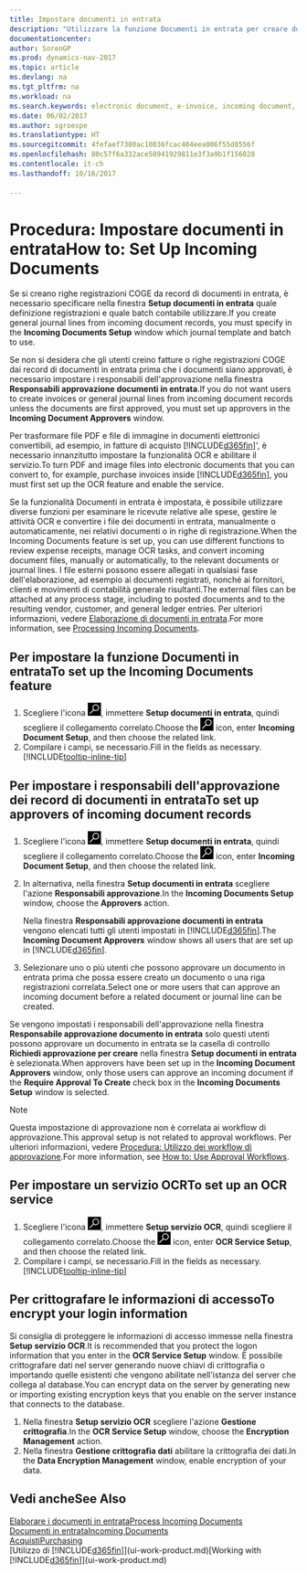 ```yaml
---
title: Impostare documenti in entrata
description: "Utilizzare la funzione Documenti in entrata per creare documenti elettronici, gestire le attività OCR, importare le fatture e convertire i file immagine."
documentationcenter: 
author: SorenGP
ms.prod: dynamics-nav-2017
ms.topic: article
ms.devlang: na
ms.tgt_pltfrm: na
ms.workload: na
ms.search.keywords: electronic document, e-invoice, incoming document, OCR, ecommerce, document exchange, import invoice
ms.date: 06/02/2017
ms.author: sgroespe
ms.translationtype: HT
ms.sourcegitcommit: 4fefaef7380ac10836fcac404eea006f55d8556f
ms.openlocfilehash: 80c57f6a332ace58941929811e3f3a9b1f156028
ms.contentlocale: it-ch
ms.lasthandoff: 10/16/2017

---
```

# <a name="how-to-set-up-incoming-documents"></a><span data-ttu-id="cd576-103">Procedura: Impostare documenti in entrata</span><span class="sxs-lookup"><span data-stu-id="cd576-103">How to: Set Up Incoming Documents</span></span>
<span data-ttu-id="cd576-104">Se si creano righe registrazioni COGE da record di documenti in entrata, è necessario specificare nella finestra **Setup documenti in entrata** quale definizione registrazioni e quale batch contabile utilizzare.</span><span class="sxs-lookup"><span data-stu-id="cd576-104">If you create general journal lines from incoming document records, you must specify in the **Incoming Documents Setup** window which journal template and batch to use.</span></span>

<span data-ttu-id="cd576-105">Se non si desidera che gli utenti creino fatture o righe registrazioni COGE dai record di documenti in entrata prima che i documenti siano approvati, è necessario impostare i responsabili dell'approvazione nella finestra **Responsabili approvazione documenti in entrata**.</span><span class="sxs-lookup"><span data-stu-id="cd576-105">If you do not want users to create invoices or general journal lines from incoming document records unless the documents are first approved, you must set up approvers in the **Incoming Document Approvers** window.</span></span>

<span data-ttu-id="cd576-106">Per trasformare file PDF e file di immagine in documenti elettronici convertibili, ad esempio, in fatture di acquisto [!INCLUDE[d365fin](includes/d365fin_md.md)]', è necessario innanzitutto impostare la funzionalità OCR e abilitare il servizio.</span><span class="sxs-lookup"><span data-stu-id="cd576-106">To turn PDF and image files into electronic documents that you can convert to, for example, purchase invoices inside [!INCLUDE[d365fin](includes/d365fin_md.md)], you must first set up the OCR feature and enable the service.</span></span>

<span data-ttu-id="cd576-107">Se la funzionalità Documenti in entrata è impostata, è possibile utilizzare diverse funzioni per esaminare le ricevute relative alle spese, gestire le attività OCR e convertire i file dei documenti in entrata, manualmente o automaticamente, nei relativi documenti o in righe di registrazione.</span><span class="sxs-lookup"><span data-stu-id="cd576-107">When the Incoming Documents feature is set up, you can use different functions to review expense receipts, manage OCR tasks, and convert incoming document files, manually or automatically, to the relevant documents or journal lines.</span></span> <span data-ttu-id="cd576-108">I file esterni possono essere allegati in qualsiasi fase dell'elaborazione, ad esempio ai documenti registrati, nonché ai fornitori, clienti e movimenti di contabilità generale risultanti.</span><span class="sxs-lookup"><span data-stu-id="cd576-108">The external files can be attached at any process stage, including to posted documents and to the resulting vendor, customer, and general ledger entries.</span></span> <span data-ttu-id="cd576-109">Per ulteriori informazioni, vedere [Elaborazione di documenti in entrata](across-process-income-documents.md).</span><span class="sxs-lookup"><span data-stu-id="cd576-109">For more information, see [Processing Incoming Documents](across-process-income-documents.md).</span></span>

## <a name="to-set-up-the-incoming-documents-feature"></a><span data-ttu-id="cd576-110">Per impostare la funzione Documenti in entrata</span><span class="sxs-lookup"><span data-stu-id="cd576-110">To set up the Incoming Documents feature</span></span>
1. <span data-ttu-id="cd576-111">Scegliere l'icona ![Cerca pagina o report](media/ui-search/search_small.png "icona Cerca pagina o report"), immettere **Setup documenti in entrata**, quindi scegliere il collegamento correlato.</span><span class="sxs-lookup"><span data-stu-id="cd576-111">Choose the ![Search for Page or Report](media/ui-search/search_small.png "Search for Page or Report icon") icon, enter **Incoming Document Setup**, and then choose the related link.</span></span>
2. <span data-ttu-id="cd576-112">Compilare i campi, se necessario.</span><span class="sxs-lookup"><span data-stu-id="cd576-112">Fill in the fields as necessary.</span></span> [!INCLUDE[tooltip-inline-tip](includes/tooltip-inline-tip_md.md)]

## <a name="to-set-up-approvers-of-incoming-document-records"></a><span data-ttu-id="cd576-113">Per impostare i responsabili dell'approvazione dei record di documenti in entrata</span><span class="sxs-lookup"><span data-stu-id="cd576-113">To set up approvers of incoming document records</span></span>
1. <span data-ttu-id="cd576-114">Scegliere l'icona ![Cerca pagina o report](media/ui-search/search_small.png "icona Cerca pagina o report"), immettere **Setup documenti in entrata**, quindi scegliere il collegamento correlato.</span><span class="sxs-lookup"><span data-stu-id="cd576-114">Choose the ![Search for Page or Report](media/ui-search/search_small.png "Search for Page or Report icon") icon, enter **Incoming Document Setup**, and then choose the related link.</span></span>  
2. <span data-ttu-id="cd576-115">In alternativa, nella finestra **Setup documenti in entrata** scegliere l'azione **Responsabili approvazione**.</span><span class="sxs-lookup"><span data-stu-id="cd576-115">In the **Incoming Documents Setup** window, choose the **Approvers** action.</span></span>

    <span data-ttu-id="cd576-116">Nella finestra **Responsabili approvazione documenti in entrata** vengono elencati tutti gli utenti impostati in [!INCLUDE[d365fin](includes/d365fin_md.md)].</span><span class="sxs-lookup"><span data-stu-id="cd576-116">The **Incoming Document Approvers** window shows all users that are set up in [!INCLUDE[d365fin](includes/d365fin_md.md)].</span></span>  
3. <span data-ttu-id="cd576-117">Selezionare uno o più utenti che possono approvare un documento in entrata prima che possa essere creato un documento o una riga registrazioni correlata.</span><span class="sxs-lookup"><span data-stu-id="cd576-117">Select one or more users that can approve an incoming document before a related document or journal line can be created.</span></span>

<span data-ttu-id="cd576-118">Se vengono impostati i responsabili dell'approvazione nella finestra **Responsabile approvazione documento in entrata** solo questi utenti possono approvare un documento in entrata se la casella di controllo **Richiedi approvazione per creare** nella finestra **Setup documenti in entrata** è selezionata.</span><span class="sxs-lookup"><span data-stu-id="cd576-118">When approvers have been set up in the **Incoming Document Approvers** window, only those users can approve an incoming document if the **Require Approval To Create** check box in the **Incoming Documents Setup** window is selected.</span></span>

> [!NOTE]  
>   <span data-ttu-id="cd576-119">Questa impostazione di approvazione non è correlata ai workflow di approvazione.</span><span class="sxs-lookup"><span data-stu-id="cd576-119">This approval setup is not related to approval workflows.</span></span> <span data-ttu-id="cd576-120">Per ulteriori informazioni, vedere [Procedura: Utilizzo dei workflow di approvazione](across-how-use-approval-workflows.md).</span><span class="sxs-lookup"><span data-stu-id="cd576-120">For more information, see [How to: Use Approval Workflows](across-how-use-approval-workflows.md).</span></span>

## <a name="to-set-up-an-ocr-service"></a><span data-ttu-id="cd576-121">Per impostare un servizio OCR</span><span class="sxs-lookup"><span data-stu-id="cd576-121">To set up an OCR service</span></span>
1. <span data-ttu-id="cd576-122">Scegliere l'icona ![Cerca pagina o report](media/ui-search/search_small.png "icona Cerca pagina o report"), immettere **Setup servizio OCR**, quindi scegliere il collegamento correlato.</span><span class="sxs-lookup"><span data-stu-id="cd576-122">Choose the ![Search for Page or Report](media/ui-search/search_small.png "Search for Page or Report icon") icon, enter **OCR Service Setup**, and then choose the related link.</span></span>
2. <span data-ttu-id="cd576-123">Compilare i campi, se necessario.</span><span class="sxs-lookup"><span data-stu-id="cd576-123">Fill in the fields as necessary.</span></span> [!INCLUDE[tooltip-inline-tip](includes/tooltip-inline-tip_md.md)]

## <a name="to-encrypt-your-login-information"></a><span data-ttu-id="cd576-124">Per crittografare le informazioni di accesso</span><span class="sxs-lookup"><span data-stu-id="cd576-124">To encrypt your login information</span></span>
<span data-ttu-id="cd576-125">Si consiglia di proteggere le informazioni di accesso immesse nella finestra **Setup servizio OCR**.</span><span class="sxs-lookup"><span data-stu-id="cd576-125">It is recommended that you protect the logon information that you enter in the **OCR Service Setup** window.</span></span> <span data-ttu-id="cd576-126">È possibile crittografare dati nel server generando nuove chiavi di crittografia o importando quelle esistenti che vengono abilitate nell'istanza del server che collega al database.</span><span class="sxs-lookup"><span data-stu-id="cd576-126">You can encrypt data on the server by generating new or importing existing encryption keys that you enable on the server instance that connects to the database.</span></span>

1. <span data-ttu-id="cd576-127">Nella finestra **Setup servizio OCR** scegliere l'azione **Gestione crittografia**.</span><span class="sxs-lookup"><span data-stu-id="cd576-127">In the **OCR Service Setup** window, choose the **Encryption Management** action.</span></span>
2. <span data-ttu-id="cd576-128">Nella finestra **Gestione crittografia dati** abilitare la crittografia dei dati.</span><span class="sxs-lookup"><span data-stu-id="cd576-128">In the **Data Encryption Management** window, enable encryption of your data.</span></span>

## <a name="see-also"></a><span data-ttu-id="cd576-129">Vedi anche</span><span class="sxs-lookup"><span data-stu-id="cd576-129">See Also</span></span>
[<span data-ttu-id="cd576-130">Elaborare i documenti in entrata</span><span class="sxs-lookup"><span data-stu-id="cd576-130">Process Incoming Documents</span></span>](across-process-income-documents.md)  
[<span data-ttu-id="cd576-131">Documenti in entrata</span><span class="sxs-lookup"><span data-stu-id="cd576-131">Incoming Documents</span></span>](across-income-documents.md)  
[<span data-ttu-id="cd576-132">Acquisti</span><span class="sxs-lookup"><span data-stu-id="cd576-132">Purchasing</span></span>](purchasing-manage-purchasing.md)  
<span data-ttu-id="cd576-133">[Utilizzo di [!INCLUDE[d365fin](includes/d365fin_md.md)]](ui-work-product.md)</span><span class="sxs-lookup"><span data-stu-id="cd576-133">[Working with [!INCLUDE[d365fin](includes/d365fin_md.md)]](ui-work-product.md)</span></span>

